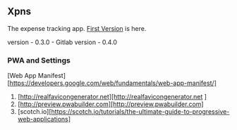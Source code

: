 ## Xpns

The expense tracking app. [First Version][ref1] is here.

 version - 0.3.0 - Gitlab
 version - 0.4.0
 


### PWA and Settings

[Web App Manifest][https://developers.google.com/web/fundamentals/web-app-manifest/]


1. [http://realfavicongenerator.net][http://realfavicongenerator.net ]
2. [http://preview.pwabuilder.com][http://preview.pwabuilder.com]
3. [scotch.io][https://scotch.io/tutorials/the-ultimate-guide-to-progressive-web-applications]          










[ref1]: https://github.com/saumya/FirebaseHostingTest

 
